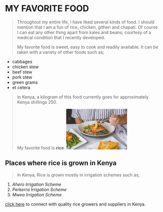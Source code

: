 # MY FAVORITE FOOD
>Throughout my entire life, I have liked several kinds of food. I should mention that I am a fun of rice, chicken, githeri and chapati. Of course I can eat any other thing apart from kales and beans; courtesy of a medical condition that I recently developed. 
>
>My favorite food is sweet, easy to cook and readily available. It can be taken with a variety of other foods such as; 
* cabbages 
* chicken stew
* beef stew
* pork stew 
* green grams
* et cetera
>
>In Kenya, a kilogram of this food currently goes for approximately Kenya shillings 250. 
>
>My favorite food is **rice**.
![_A plate of rice served with Stew_](IMG/Rice.jpg)
>
## Places where rice is grown in Kenya
>In Kenya, Rice is grown mostly in irrigation schemes such as;
1. _Ahero Irrigation Scheme_
2. _Perkerra Irrigation Scheme_
3. _Mwea Irrigation Scheme_
>


[click here](https://www.go4worldbusiness.com/suppliers/kenya/rice.html) to connect with quality rice growers and suppliers in Kenya.